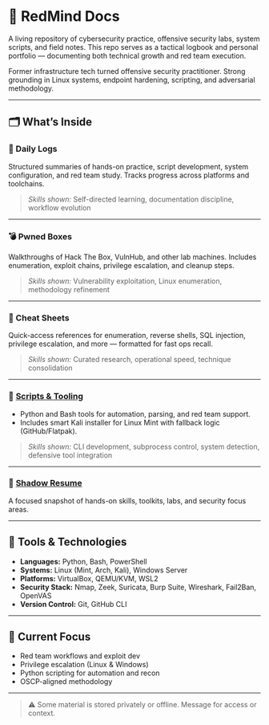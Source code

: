 # 🧠 RedMind Docs

A living repository of cybersecurity practice, offensive security labs, system scripts, and field notes. This repo serves as a tactical logbook and personal portfolio — documenting both technical growth and red team execution.

Former infrastructure tech turned offensive security practitioner. Strong grounding in Linux systems, endpoint hardening, scripting, and adversarial methodology.

---

## 🗂️ What’s Inside

### 📘 Daily Logs  
Structured summaries of hands-on practice, script development, system configuration, and red team study. Tracks progress across platforms and toolchains.

> _Skills shown:_ Self-directed learning, documentation discipline, workflow evolution

---

### 💣 Pwned Boxes  
Walkthroughs of Hack The Box, VulnHub, and other lab machines. Includes enumeration, exploit chains, privilege escalation, and cleanup steps.

> _Skills shown:_ Vulnerability exploitation, Linux enumeration, methodology refinement

---

### 🧰 Cheat Sheets  
Quick-access references for enumeration, reverse shells, SQL injection, privilege escalation, and more — formatted for fast ops recall.

> _Skills shown:_ Curated research, operational speed, technique consolidation

---

### 🐍 [Scripts & Tooling](https://github.com/mermehr/custom-python-scripts)  
- Python and Bash tools for automation, parsing, and red team support.
- Includes smart Kali installer for Linux Mint with fallback logic (GitHub/Flatpak).
  
> _Skills shown:_ CLI development, subprocess control, system detection, defensive tool integration

---

### 📄 [Shadow Resume](https://github.com/mermehr/journal/blob/main/shadow-resume.md)  
A focused snapshot of hands-on skills, toolkits, labs, and security focus areas.

---

## 🔧 Tools & Technologies

- **Languages:** Python, Bash, PowerShell  
- **Systems:** Linux (Mint, Arch, Kali), Windows Server  
- **Platforms:** VirtualBox, QEMU/KVM, WSL2  
- **Security Stack:** Nmap, Zeek, Suricata, Burp Suite, Wireshark, Fail2Ban, OpenVAS  
- **Version Control:** Git, GitHub CLI

---

## 🚩 Current Focus

- Red team workflows and exploit dev  
- Privilege escalation (Linux & Windows)  
- Python scripting for automation and recon  
- OSCP-aligned methodology

---

> ⚠️ Some material is stored privately or offline. Message for access or context.

